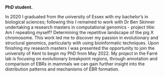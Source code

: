 **PhD student.**

In 2020 I graduated from the university of Essex with my bachelor’s in biological sciences; following this I remained to work with Dr Ben Skinner undertaking a research masters in computational genomics - project title: Am I repeating myself? Determining the repetitive landscape of the pig X chromosome. This work led me to discover my passion in evolutionary and structural genomics, particularly with using bioinformatic techniques. Upon finishing my research masters I was presented the opportunity to join the university of Kent to begin my PhD from May 2022. My project in the Farré lab is focusing on evolutionary breakpoint regions, through annotation and comparison of EBRs in mammals we can gain further insight into the distribution patterns and mechanisms of EBR formation.